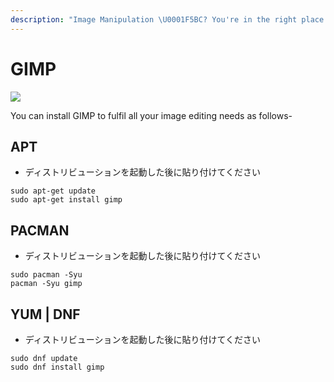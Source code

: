 ```yaml
---
description: "Image Manipulation \U0001F5BC? You're in the right place!"
---
```


# GIMP

![](../.gitbook/assets/gimp_banner.png)

You can install GIMP to fulfil all your image editing needs as follows-

## APT

* ディストリビューションを起動した後に貼り付けてください

```text
sudo apt-get update
sudo apt-get install gimp
```

## PACMAN

* ディストリビューションを起動した後に貼り付けてください

```text
sudo pacman -Syu
pacman -Syu gimp
```

## YUM \| DNF

* ディストリビューションを起動した後に貼り付けてください

```text
sudo dnf update
sudo dnf install gimp
```

